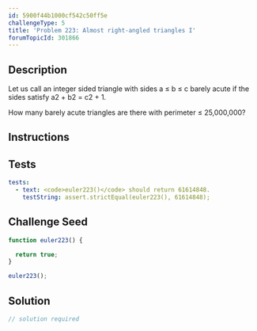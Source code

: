 ```yaml
---
id: 5900f44b1000cf542c50ff5e
challengeType: 5
title: 'Problem 223: Almost right-angled triangles I'
forumTopicId: 301866
---
```


## Description

<section id='description'>

Let us call an integer sided triangle with sides a ≤ b ≤ c barely acute if the sides satisfy a2 + b2 = c2 + 1.

How many barely acute triangles are there with perimeter ≤ 25,000,000?

</section>

## Instructions

<section id='instructions'>

</section>

## Tests

<section id='tests'>

```yml
tests:
  - text: <code>euler223()</code> should return 61614848.
    testString: assert.strictEqual(euler223(), 61614848);

```

</section>

## Challenge Seed

<section id='challengeSeed'>

<div id='js-seed'>

```js
function euler223() {

  return true;
}

euler223();
```

</div>

</section>

## Solution

<section id='solution'>

```js
// solution required
```

</section>
